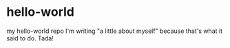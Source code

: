 # hello-world
my hello-world repo
I'm writing "a little about myself" because that's what it said to do. Tada!
